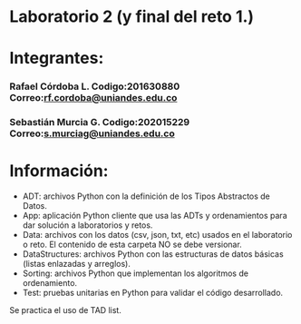 # Laboratorio 2 (y final del reto 1.)
# Integrantes:
### Rafael Córdoba L. Codigo:201630880 Correo:rf.cordoba@uniandes.edu.co
### Sebastián Murcia G. Codigo:202015229 Correo:s.murciag@uniandes.edu.co
# Información:
*	ADT: archivos Python con la definición de los Tipos Abstractos de Datos.
*	App: aplicación Python cliente que usa las ADTs y ordenamientos para dar solución a laboratorios y retos.
*	Data: archivos con los datos (csv, json, txt, etc) usados en el laboratorio o reto. El contenido de esta carpeta NO se debe versionar.
*	DataStructures: archivos Python con las estructuras de datos básicas (listas enlazadas y arreglos).
*	Sorting: archivos Python que implementan los algoritmos de ordenamiento.
*	Test: pruebas unitarias en Python para validar el código desarrollado.

Se practica el uso de TAD list.
